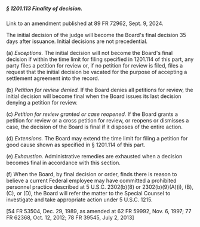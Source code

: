##### § 1201.113 Finality of decision. #####

Link to an amendment published at 89 FR 72962, Sept. 9, 2024.

The initial decision of the judge will become the Board's final decision 35 days after issuance. Initial decisions are not precedential.

(a) *Exceptions.* The initial decision will not become the Board's final decision if within the time limit for filing specified in 1201.114 of this part, any party files a petition for review or, if no petition for review is filed, files a request that the initial decision be vacated for the purpose of accepting a settlement agreement into the record.

(b) *Petition for review denied.* If the Board denies all petitions for review, the initial decision will become final when the Board issues its last decision denying a petition for review.

(c) *Petition for review granted or case reopened.* If the Board grants a petition for review or a cross petition for review, or reopens or dismisses a case, the decision of the Board is final if it disposes of the entire action.

(d) *Extensions.* The Board may extend the time limit for filing a petition for good cause shown as specified in § 1201.114 of this part.

(e) *Exhaustion.* Administrative remedies are exhausted when a decision becomes final in accordance with this section.

(f) When the Board, by final decision or order, finds there is reason to believe a current Federal employee may have committed a prohibited personnel practice described at 5 U.S.C. 2302(b)(8) or 2302(b)(9)(A)(i), (B), (C), or (D), the Board will refer the matter to the Special Counsel to investigate and take appropriate action under 5 U.S.C. 1215.

[54 FR 53504, Dec. 29, 1989, as amended at 62 FR 59992, Nov. 6, 1997; 77 FR 62368, Oct. 12, 2012; 78 FR 39545, July 2, 2013]